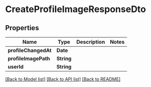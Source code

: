 # CreateProfileImageResponseDto

## Properties
Name | Type | Description | Notes
------------ | ------------- | ------------- | -------------
**profileChangedAt** | **Date** |  | 
**profileImagePath** | **String** |  | 
**userId** | **String** |  | 

[[Back to Model list]](../README.md#documentation-for-models) [[Back to API list]](../README.md#documentation-for-api-endpoints) [[Back to README]](../README.md)


